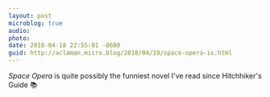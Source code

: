 ```yaml
---
layout: post
microblog: true
audio: 
photo: 
date: 2018-04-18 22:55:01 -0600
guid: http://aclaman.micro.blog/2018/04/19/space-opera-is.html
---
```

_Space Opera_ is quite possibly the funniest novel I've read since Hitchhiker's Guide 📚
